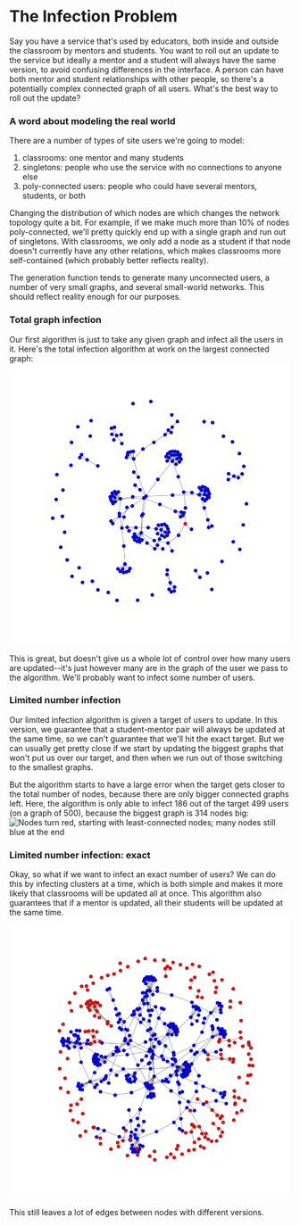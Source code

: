 # The Infection Problem
Say you have a service that's used by educators, both inside and outside the classroom by mentors and students. You want to roll out an update to the service but ideally a mentor and a student will always have the same version, to avoid confusing differences in the interface. A person can have both mentor and student relationships with other people, so there's a potentially complex connected graph of all users. What's the best way to roll out the update?

### A word about modeling the real world
There are a number of types of site users we're going to model:
1) classrooms: one mentor and many students
2) singletons: people who use the service with no connections to anyone else
3) poly-connected users: people who could have several mentors, students, or both

Changing the distribution of which nodes are which changes the network topology quite a bit. For example, if we make much more than 10% of nodes poly-connected, we'll pretty quickly end up with a single graph and run out of singletons. With classrooms, we only add a node as a student if that node doesn't currently have any other relations, which makes classrooms more self-contained (which probably better reflects reality).

The generation function tends to generate many unconnected users, a number of very small graphs, and several small-world networks. This should reflect reality enough for our purposes.

### Total graph infection
Our first algorithm is just to take any given graph and infect all the users in it. Here's the total infection algorithm at work on the largest connected graph:
![Largest graph turning red](total_infection1.gif)

This is great, but doesn't give us a whole lot of control over how many users are updated--it's just however many are in the graph of the user we pass to the algorithm. We'll probably want to infect some number of users.

### Limited number infection
Our limited infection algorithm is given a target of users to update. In this version, we guarantee that a student-mentor pair will always be updated at the same time, so we can't guarantee that we'll hit the exact target. But we can usually get pretty close if we start by updating the biggest graphs that won't put us over our target, and then when we run out of those switching to the smallest graphs.
![]()

But the algorithm starts to have a large error when the target gets closer to the total number of nodes, because there are only bigger connected graphs left. Here, the algorithm is only able to infect 186 out of the target 499 users (on a graph of 500), because the biggest graph is 314 nodes big:
![Nodes turn red, starting with least-connected nodes; many nodes still blue at the end](limited_infection_target-499_updated-186.gif)

### Limited number infection: exact
Okay, so what if we want to infect an exact number of users? We can do this by infecting clusters at a time, which is both simple and makes it more likely that classrooms will be updated all at once. This algorithm also guarantees that if a mentor is updated, all their students will be updated at the same time.
![Remaining largest graph gradually turns red in pockets](limited_infection_exact_local_400of500.gif)

This still leaves a lot of edges between nodes with different versions.
